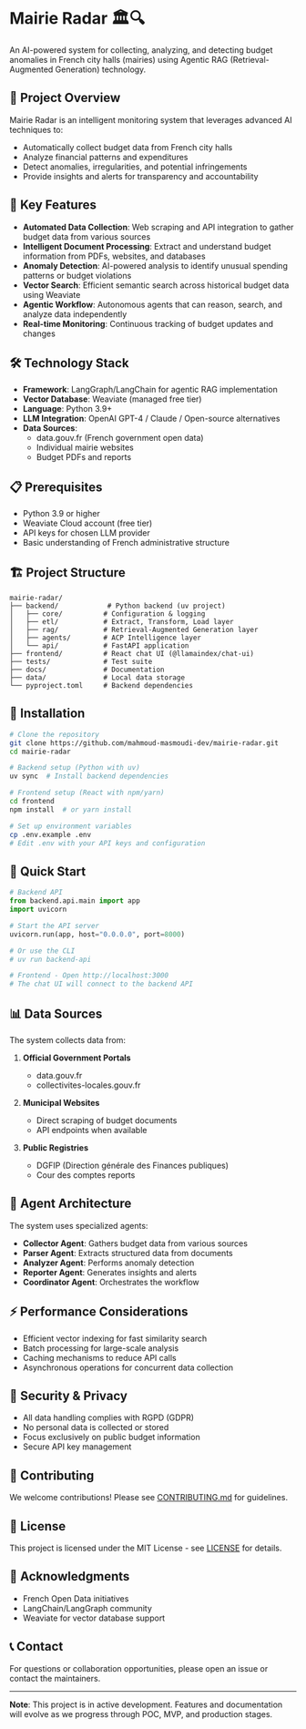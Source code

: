 # Mairie Radar 🏛️🔍

An AI-powered system for collecting, analyzing, and detecting budget anomalies in French city halls (mairies) using Agentic RAG (Retrieval-Augmented Generation) technology.

## 🎯 Project Overview

Mairie Radar is an intelligent monitoring system that leverages advanced AI techniques to:
- Automatically collect budget data from French city halls
- Analyze financial patterns and expenditures
- Detect anomalies, irregularities, and potential infringements
- Provide insights and alerts for transparency and accountability

## 🚀 Key Features

- **Automated Data Collection**: Web scraping and API integration to gather budget data from various sources
- **Intelligent Document Processing**: Extract and understand budget information from PDFs, websites, and databases
- **Anomaly Detection**: AI-powered analysis to identify unusual spending patterns or budget violations
- **Vector Search**: Efficient semantic search across historical budget data using Weaviate
- **Agentic Workflow**: Autonomous agents that can reason, search, and analyze data independently
- **Real-time Monitoring**: Continuous tracking of budget updates and changes

## 🛠️ Technology Stack

- **Framework**: LangGraph/LangChain for agentic RAG implementation
- **Vector Database**: Weaviate (managed free tier)
- **Language**: Python 3.9+
- **LLM Integration**: OpenAI GPT-4 / Claude / Open-source alternatives
- **Data Sources**: 
  - data.gouv.fr (French government open data)
  - Individual mairie websites
  - Budget PDFs and reports

## 📋 Prerequisites

- Python 3.9 or higher
- Weaviate Cloud account (free tier)
- API keys for chosen LLM provider
- Basic understanding of French administrative structure

## 🏗️ Project Structure

```
mairie-radar/
├── backend/            # Python backend (uv project)
│   ├── core/          # Configuration & logging
│   ├── etl/           # Extract, Transform, Load layer
│   ├── rag/           # Retrieval-Augmented Generation layer
│   ├── agents/        # ACP Intelligence layer
│   └── api/           # FastAPI application
├── frontend/          # React chat UI (@llamaindex/chat-ui)
├── tests/             # Test suite
├── docs/              # Documentation
├── data/              # Local data storage
└── pyproject.toml     # Backend dependencies
```

## 🔧 Installation

```bash
# Clone the repository
git clone https://github.com/mahmoud-masmoudi-dev/mairie-radar.git
cd mairie-radar

# Backend setup (Python with uv)
uv sync  # Install backend dependencies

# Frontend setup (React with npm/yarn)
cd frontend
npm install  # or yarn install

# Set up environment variables
cp .env.example .env
# Edit .env with your API keys and configuration
```

## 🚦 Quick Start

```python
# Backend API
from backend.api.main import app
import uvicorn

# Start the API server
uvicorn.run(app, host="0.0.0.0", port=8000)

# Or use the CLI
# uv run backend-api

# Frontend - Open http://localhost:3000
# The chat UI will connect to the backend API
```

## 📊 Data Sources

The system collects data from:
1. **Official Government Portals**
   - data.gouv.fr
   - collectivites-locales.gouv.fr
   
2. **Municipal Websites**
   - Direct scraping of budget documents
   - API endpoints when available

3. **Public Registries**
   - DGFIP (Direction générale des Finances publiques)
   - Cour des comptes reports

## 🤖 Agent Architecture

The system uses specialized agents:
- **Collector Agent**: Gathers budget data from various sources
- **Parser Agent**: Extracts structured data from documents
- **Analyzer Agent**: Performs anomaly detection
- **Reporter Agent**: Generates insights and alerts
- **Coordinator Agent**: Orchestrates the workflow

## ⚡ Performance Considerations

- Efficient vector indexing for fast similarity search
- Batch processing for large-scale analysis
- Caching mechanisms to reduce API calls
- Asynchronous operations for concurrent data collection

## 🔐 Security & Privacy

- All data handling complies with RGPD (GDPR)
- No personal data is collected or stored
- Focus exclusively on public budget information
- Secure API key management

## 🤝 Contributing

We welcome contributions! Please see [CONTRIBUTING.md](CONTRIBUTING.md) for guidelines.

## 📄 License

This project is licensed under the MIT License - see [LICENSE](LICENSE) for details.

## 🙏 Acknowledgments

- French Open Data initiatives
- LangChain/LangGraph community
- Weaviate for vector database support

## 📞 Contact

For questions or collaboration opportunities, please open an issue or contact the maintainers.

---

**Note**: This project is in active development. Features and documentation will evolve as we progress through POC, MVP, and production stages. 